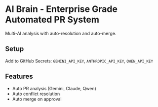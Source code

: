 # AI Brain - Enterprise Grade Automated PR System

Multi-AI analysis with auto-resolution and auto-merge.

## Setup
Add to GitHub Secrets: `GEMINI_API_KEY`, `ANTHROPIC_API_KEY`, `QWEN_API_KEY`

## Features
- Auto PR analysis (Gemini, Claude, Qwen)
- Auto conflict resolution
- Auto merge on approval
